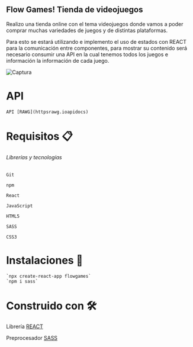 ## Flow Games! Tienda de videojuegos 

   Realizo una tienda online con el tema videojuegos donde vamos a poder comprar muchas variedades de juegos y de distintas plataformas. 

   Para esto se estará utilizando e implemento el uso de estados con REACT para la comunicación entre componentes, para mostrar su contenido será necesario consumir una API en la cual tenemos todos los juegos e información la información de cada juego.  

 
![Captura](https://user-images.githubusercontent.com/54385792/141381070-4e91781b-9075-4d6f-85d9-fdb001cf8170.PNG)


# API  

    API [RAWG](httpsrawg.ioapidocs) 

# Requisitos 📋 

###### Librerías y tecnologías 

    Git 

    npm 

    React 

    JavaScript 

    HTML5 

    SASS 

    CSS3 


# Instalaciones 🔧 

    `npx create-react-app flowgames` 
    `npm i sass`

 
# Construido con 🛠️ 

   Librería [REACT](httpsreactjs.org) 

   Preprocesador [SASS](httpssass-lang.com) 
